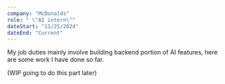 ```yaml
---
company: "McDonalds"
role: " \"AI intern\""
dateStart: "11/25/2024"
dateEnd: "Current"
---
```


My job duties mainly involve building backend portion of AI features, here are some work I have done so far.

(WIP going to do this part later)